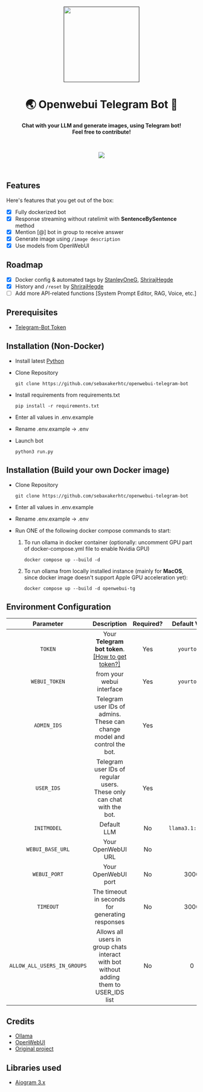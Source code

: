 <div align="center">
  <br>
  <a href="">
    <img src="res/github/ollama-telegram-readme.png" width="200" height="200">
  </a>
  <h1>🌏 Openwebui Telegram Bot 🦙</h1>
  <p>
    <b>Chat with your LLM and generate images, using Telegram bot!</b><br>
    <b>Feel free to contribute!</b><br>
  </p>
  <br>
  <p align="center">
    <img src="https://img.shields.io/docker/pulls/ruecat/ollama-telegram?style=for-the-badge">
  </p>
  <br>
</div>

## Features
Here's features that you get out of the box:

- [x] Fully dockerized bot
- [x] Response streaming without ratelimit with **SentenceBySentence** method
- [x] Mention [@] bot in group to receive answer
- [x] Generate image using `/image description`
- [x] Use models from OpenWebUI

## Roadmap
- [x] Docker config & automated tags by [StanleyOneG](https://github.com/StanleyOneG), [ShrirajHegde](https://github.com/ShrirajHegde)
- [x] History and `/reset` by [ShrirajHegde](https://github.com/ShrirajHegde)
- [ ] Add more API-related functions [System Prompt Editor, RAG, Voice, etc.]

## Prerequisites
- [Telegram-Bot Token](https://core.telegram.org/bots#6-botfather)

## Installation (Non-Docker)
+ Install latest [Python](https://python.org/downloads)
+ Clone Repository
    ```
    git clone https://github.com/sebaxakerhtc/openwebui-telegram-bot
    ```
+ Install requirements from requirements.txt
    ```
    pip install -r requirements.txt
    ```
+ Enter all values in .env.example

+ Rename .env.example -> .env

+ Launch bot

    ```
    python3 run.py
    ```

## Installation (Build your own Docker image)
+ Clone Repository
    ```
    git clone https://github.com/sebaxakerhtc/openwebui-telegram-bot
    ```

+ Enter all values in .env.example

+ Rename .env.example -> .env

+ Run ONE of the following docker compose commands to start:
    1. To run ollama in docker container (optionally: uncomment GPU part of docker-compose.yml file to enable Nvidia GPU)
        ```
        docker compose up --build -d
        ```

    2. To run ollama from locally installed instance (mainly for **MacOS**, since docker image doesn't support Apple GPU acceleration yet):
        ```
        docker compose up --build -d openwebui-tg
        ```

## Environment Configuration
|          Parameter          |                                                      Description                                                      | Required? |  Default Value  |                        Example                        |
|:---------------------------:|:---------------------------------------------------------------------------------------------------------------------:|:---------:|:---------------:|:-----------------------------------------------------:|
|           `TOKEN`           | Your **Telegram bot token**.<br/>[[How to get token?]](https://core.telegram.org/bots/tutorial#obtain-your-bot-token) |    Yes    |   `yourtoken`   |             MTA0M****.GY5L5F.****g*****5k             |
|        `WEBUI_TOKEN`        |                                               from your webui interface                                               |    Yes    |   `yourtoken`   |               sk-23nb536vynmbv534nmb345               |
|         `ADMIN_IDS`         |                     Telegram user IDs of admins.<br/>These can change model and control the bot.                      |    Yes    |                 | 1234567890<br/>**OR**<br/>1234567890,0987654321, etc. |
|         `USER_IDS`          |                       Telegram user IDs of regular users.<br/>These only can chat with the bot.                       |    Yes    |                 | 1234567890<br/>**OR**<br/>1234567890,0987654321, etc. |
|         `INITMODEL`         |                                                      Default LLM                                                      |    No     |`llama3.1:latest`|        mistral:latest<br/>mistral:7b-instruct         |
|      `WEBUI_BASE_URL`       |                                                  Your OpenWebUI URL                                                   |    No     |                 |          localhost<br/>host.docker.internal           |
|        `WEBUI_PORT`         |                                                  Your OpenWebUI port                                                  |    No     |      3000       |                                                       |
|          `TIMEOUT`          |                                    The timeout in seconds for generating responses                                    |    No     |      3000       |                                                       |
| `ALLOW_ALL_USERS_IN_GROUPS` |                Allows all users in group chats interact with bot without adding them to USER_IDS list                 |    No     |        0        |                                                       |



## Credits
+ [Ollama](https://github.com/jmorganca/ollama)
+ [OpenWebUI](https://github.com/open-webui/open-webui)
+ [Original project](https://github.com/ruecat/ollama-telegram)

## Libraries used
+ [Aiogram 3.x](https://github.com/aiogram/aiogram)
